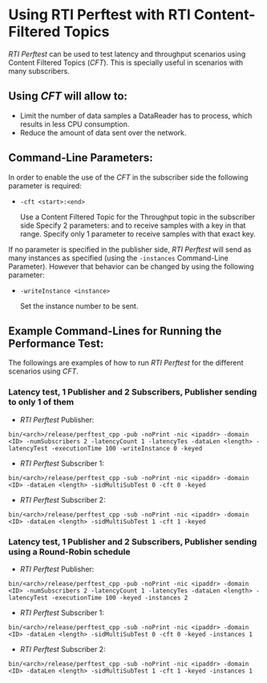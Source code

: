# Using RTI Perftest with RTI Content-Filtered Topics


*RTI Perftest* can be used to test latency and throughput scenarios using Content Filtered Topics (*CFT*). This is specially useful in scenarios with many subscribers.

## Using *CFT* will allow to:
 * Limit the number of data samples a DataReader has to process, which results in less CPU consumption.
 * Reduce the amount of data sent over the network.

## Command-Line Parameters:

In order to enable the use of the *CFT* in the subscriber side the following parameter is required:

-   `-cft <start>:<end> `

    Use a Content Filtered Topic for the Throughput topic in the subscriber side
    Specify 2 parameters: <start> and <end> to receive samples with a key in that range.
    Specify only 1 parameter to receive samples with that exact key.

If no parameter is specified in the publisher side, *RTI Perftest* will send as many instances as specified (using the `-instances` Command-Line Parameter). However that behavior can be changed by using the following parameter:

-   `-writeInstance <instance>`

    Set the instance number to be sent.

## Example Command-Lines for Running the Performance Test:

The followings are examples of how to run *RTI Perftest* for the different scenarios using *CFT*.

### Latency test, 1 Publisher and 2 Subscribers, Publisher sending to only 1 of them

* *RTI Perftest* Publisher:

```
bin/<arch>/release/perftest_cpp -pub -noPrint -nic <ipaddr> -domain <ID> -numSubscribers 2 -latencyCount 1 -latencyTes -dataLen <length> -latencyTest -executionTime 100 -writeInstance 0 -keyed
```

* *RTI Perftest* Subscriber 1:

```
bin/<arch>/release/perftest_cpp -sub -noPrint -nic <ipaddr> -domain <ID> -dataLen <length> -sidMultiSubTest 0 -cft 0 -keyed
```
* *RTI Perftest* Subscriber 2:

```
bin/<arch>/release/perftest_cpp -sub -noPrint -nic <ipaddr> -domain <ID> -dataLen <length> -sidMultiSubTest 1 -cft 1 -keyed
```

### Latency test, 1 Publisher and 2 Subscribers, Publisher sending using a Round-Robin schedule

* *RTI Perftest* Publisher:

```
bin/<arch>/release/perftest_cpp -pub -noPrint -nic <ipaddr> -domain <ID> -numSubscribers 2 -latencyCount 1 -latencyTes -dataLen <length> -latencyTest -executionTime 100 -keyed -instances 2
```

* *RTI Perftest* Subscriber 1:

```
bin/<arch>/release/perftest_cpp -sub -noPrint -nic <ipaddr> -domain <ID> -dataLen <length> -sidMultiSubTest 0 -cft 0 -keyed -instances 1
```
* *RTI Perftest* Subscriber 2:

```
bin/<arch>/release/perftest_cpp -sub -noPrint -nic <ipaddr> -domain <ID> -dataLen <length> -sidMultiSubTest 1 -cft 1 -keyed -instances 1
```
